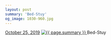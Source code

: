 ```yaml
---
layout: post
summary: 'Bed-Stuy'
og_image: 1030-960.jpg
---
```


<p>
  <time>
    <a href="/1030">October 25, 2019</a>
  </time>
  <a href="/1030">
    <img src="{{ site.assets_url }}/1030-480.jpg" srcset="{{ site.assets_url }}/1030-240.jpg 240w, {{ site.assets_url }}/1030-480.jpg 480w, {{ site.assets_url }}/1030-720.jpg 720w, {{ site.assets_url }}/1030-960.jpg 960w" sizes="(min-width: 700px) 50vw, calc(100vw - 2rem)" alt="{{ page.summary }}" />
  </a>
  <span>Bed-Stuy</span>
</p>
